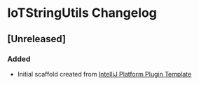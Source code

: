 <!-- Keep a Changelog guide -> https://keepachangelog.com -->

# IoTStringUtils Changelog

## [Unreleased]
### Added
- Initial scaffold created from [IntelliJ Platform Plugin Template](https://github.com/JetBrains/intellij-platform-plugin-template)
